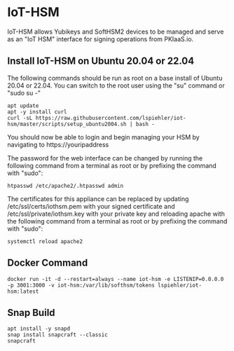 # IoT-HSM
IoT-HSM allows Yubikeys and SoftHSM2 devices to be managed and serve as an "IoT HSM" interface for signing operations from PKIaaS.io.

## Install IoT-HSM on Ubuntu 20.04 or 22.04
The following commands should be run as root on a base install of Ubuntu 20.04 or 22.04. You can switch to the root user using the "su" command or "sudo su -"
```
apt update
apt -y install curl
curl -sL https://raw.githubusercontent.com/lspiehler/iot-hsm/master/scripts/setup_ubuntu2004.sh | bash -
```

You should now be able to login and begin managing your HSM by navigating to https://youripaddress

The password for the web interface can be changed by running the following command from a terminal as root or by prefixing the command with "sudo": 
```
htpasswd /etc/apache2/.htpasswd admin
```

The certificates for this appliance can be replaced by updating /etc/ssl/certs/iothsm.pem with your signed certificate and /etc/ssl/private/iothsm.key with your private key and reloading apache with the following command from a terminal as root or by prefixing the command with "sudo":
```
systemctl reload apache2
```

## Docker Command
```
docker run -it -d --restart=always --name iot-hsm -e LISTENIP=0.0.0.0 -p 3001:3000 -v iot-hsm:/var/lib/softhsm/tokens lspiehler/iot-hsm:latest
```

## Snap Build
```
apt install -y snapd
snap install snapcraft --classic
snapcraft
```
